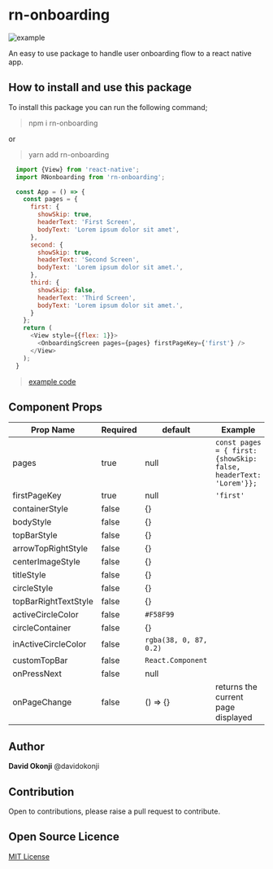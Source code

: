 # rn-onboarding

<img src='https://res.cloudinary.com/devlen/image/upload/v1601228688/Github/example.gif' alt='example' />

An easy to use package to handle user onboarding flow to a react native app.

## How to install and use this package

To install this package you can run the following command;

> npm i rn-onboarding

or 

> yarn add rn-onboarding

```javascript
  import {View} from 'react-native';
  import RNonboarding from 'rn-onboarding';

  const App = () => {
    const pages = {
      first: {
        showSkip: true,
        headerText: 'First Screen',
        bodyText: 'Lorem ipsum dolor sit amet',
      },
      second: {
        showSkip: true,
        headerText: 'Second Screen',
        bodyText: 'Lorem ipsum dolor sit amet.',
      },
      third: {
        showSkip: false,
        headerText: 'Third Screen',
        bodyText: 'Lorem ipsum dolor sit amet.',
      }
    };
    return (
      <View style={{flex: 1}}>
        <OnboardingScreen pages={pages} firstPageKey={'first'} />
      </View>
    );
  }
```
> [example code](/component/example/Sample.js)

## Component Props


| Prop Name      | Required| default | Example |
|------------|-------------|------------|----------
| pages | true | null| ``` const pages = { first: {showSkip: false, headerText: 'Lorem'}}; ``` |
| firstPageKey | true | null|```'first'```
| containerStyle | false | {} |
| bodyStyle | false | {} |
| topBarStyle| false | {} |
| arrowTopRightStyle| false | {} |
| centerImageStyle | false | {} |
| titleStyle | false | {} |
| circleStyle | false | {} |
| topBarRightTextStyle | false | {} |
| activeCircleColor | false | ```#F58F99``` |
| circleContainer | false | {} |
| inActiveCircleColor | false | ```rgba(38, 0, 87, 0.2)``` |
| customTopBar | false | ```React.Component``` |
| onPressNext | false | null
| onPageChange | false | () => {} | returns the current page displayed

## Author

**David Okonji** @davidokonji

## Contribution

Open to contributions, please raise a pull request to contribute.

## Open Source Licence

[MIT License](/LICENSE)
